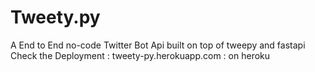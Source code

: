 # Tweety.py
 A End to End no-code Twitter Bot Api built on top of tweepy and fastapi
 Check the Deployment : tweety-py.herokuapp.com : on heroku
